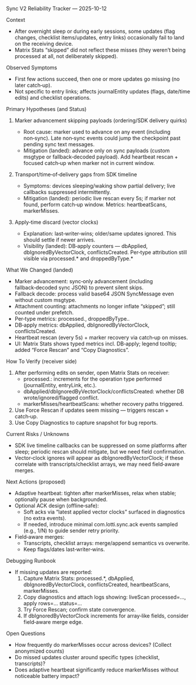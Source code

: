 Sync V2 Reliability Tracker — 2025-10-12

Context
- After overnight sleep or during early sessions, some updates (flag changes, checklist items/updates, entry links) occasionally fail to land on the receiving device.
- Matrix Stats “skipped” did not reflect these misses (they weren’t being processed at all, not deliberately skipped).

Observed Symptoms
- First few actions succeed, then one or more updates go missing (no later catch‑up).
- Not specific to entry links; affects journalEntity updates (flags, date/time edits) and checklist operations.

Primary Hypotheses (and Status)
1) Marker advancement skipping payloads (ordering/SDK delivery quirks)
   - Root cause: marker used to advance on any event (including non‑sync). Late non‑sync events could jump the checkpoint past pending sync text messages.
   - Mitigation (landed): advance only on sync payloads (custom msgtype or fallback‑decoded payload). Add heartbeat rescan + focused catch‑up when marker not in current window.

2) Transport/time‑of‑delivery gaps from SDK timeline
   - Symptoms: devices sleeping/waking show partial delivery; live callbacks suppressed intermittently.
   - Mitigation (landed): periodic live rescan every 5s; if marker not found, perform catch‑up window. Metrics: heartbeatScans, markerMisses.

3) Apply‑time discard (vector clocks)
   - Explanation: last‑writer‑wins; older/same updates ignored. This should settle if newer arrives.
   - Visibility (landed): DB‑apply counters — dbApplied, dbIgnoredByVectorClock, conflictsCreated. Per‑type attribution still visible via processed.* and droppedByType.*

What We Changed (landed)
- Marker advancement: sync‑only advancement (including fallback‑decoded sync JSON) to prevent silent skips.
- Fallback decode: process valid base64 JSON SyncMessage even without custom msgtype.
- Attachment counting: attachments no longer inflate “skipped”; still counted under prefetch.
- Per‑type metrics: processed.<type>, droppedByType.<type>.
- DB‑apply metrics: dbApplied, dbIgnoredByVectorClock, conflictsCreated.
- Heartbeat rescan (every 5s) + marker recovery via catch‑up on misses.
- UI: Matrix Stats shows typed metrics incl. DB‑apply; legend tooltip; added “Force Rescan” and “Copy Diagnostics”.

How To Verify (receiver side)
1) After performing edits on sender, open Matrix Stats on receiver:
   - processed.<type>: increments for the operation type performed (journalEntity, entryLink, etc.).
   - dbApplied/dbIgnoredByVectorClock/conflictsCreated: whether DB wrote/ignored/flagged conflict.
   - markerMisses/heartbeatScans: whether recovery paths triggered.
2) Use Force Rescan if updates seem missing — triggers rescan + catch‑up.
3) Use Copy Diagnostics to capture snapshot for bug reports.

Current Risks / Unknowns
- SDK live timeline callbacks can be suppressed on some platforms after sleep; periodic rescan should mitigate, but we need field confirmation.
- Vector‑clock ignores will appear as dbIgnoredByVectorClock; if these correlate with transcripts/checklist arrays, we may need field‑aware merges.

Next Actions (proposed)
- Adaptive heartbeat: tighten after markerMisses, relax when stable; optionally pause when backgrounded.
- Optional ACK design (offline‑safe):
  - Soft acks via “latest applied vector clocks” surfaced in diagnostics (no extra events).
  - If needed, introduce minimal com.lotti.sync.ack events sampled (e.g., 1/N) to guide sender retry priority.
- Field‑aware merges:
  - Transcripts, checklist arrays: merge/append semantics vs overwrite.
  - Keep flags/dates last‑writer‑wins.

Debugging Runbook
- If missing updates are reported:
  1) Capture Matrix Stats: processed.*, dbApplied, dbIgnoredByVectorClock, conflictsCreated, heartbeatScans, markerMisses.
  2) Copy diagnostics and attach logs showing: liveScan processed=…, apply rows=… status=…
  3) Try Force Rescan; confirm state convergence.
  4) If dbIgnoredByVectorClock increments for array‑like fields, consider field‑aware merge edge.

Open Questions
- How frequently do markerMisses occur across devices? (Collect anonymized counts)
- Do missed updates cluster around specific types (checklist, transcripts)?
- Does adaptive heartbeat significantly reduce markerMisses without noticeable battery impact?


